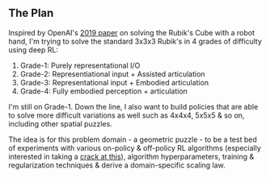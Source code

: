 ## The Plan

Inspired by OpenAI's [2019 paper](https://arxiv.org/abs/1910.07113) on solving the Rubik's Cube with a robot hand, I'm trying to solve the standard 3x3x3 Rubik's in 4 grades of difficulty using deep RL: 
1. Grade-1: Purely representational I/O
2. Grade-2: Representiational input + Assisted articulation
3. Grade-3: Representational input + Embodied articulation
4. Grade-4: Fully embodied perception + articulation 

I'm still on Grade-1. Down the line, I also want to build policies that are able to solve more difficult variations as well such as 4x4x4, 5x5x5 & so on, including other spatial puzzles.  

The idea is for this problem domain - a geometric puzzle - to be a test bed of experiments with various on-policy & off-policy RL algorithms (especially interested in taking a [crack at this](https://seohong.me/blog/q-learning-is-not-yet-scalable/)), algorithm hyperparameters, training & regularization techniques & derive a domain-specific scaling law. 